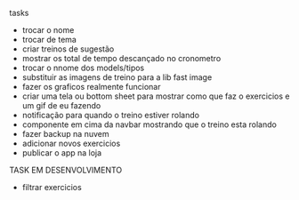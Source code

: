 tasks
- trocar o nome
- trocar de tema
- criar treinos de sugestão
- mostrar os total de tempo descançado no cronometro 
- trocar o nnome dos models/tipos
- substituir as imagens de treino para a lib fast image
- fazer os graficos realmente funcionar
- criar uma tela ou bottom sheet para mostrar como que faz o exercicios e um gif de eu fazendo
- notificação para quando o treino estiver rolando
- componente em cima da navbar mostrando que o treino esta rolando 
- fazer backup na nuvem
- adicionar novos exercicios
- publicar o app na loja


TASK EM DESENVOLVIMENTO
- filtrar exercicios



